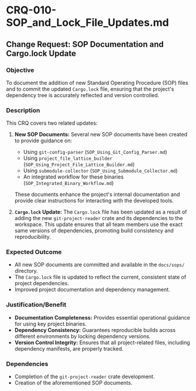 # CRQ-010-SOP_and_Lock_File_Updates.md

## Change Request: SOP Documentation and Cargo.lock Update

### Objective

To document the addition of new Standard Operating Procedure (SOP) files and to commit the updated `Cargo.lock` file, ensuring that the project's dependency tree is accurately reflected and version controlled.

### Description

This CRQ covers two related updates:

1.  **New SOP Documents:** Several new SOP documents have been created to provide guidance on:
    *   Using `git-config-parser` (`SOP_Using_Git_Config_Parser.md`)
    *   Using `project_file_lattice_builder` (`SOP_Using_Project_File_Lattice_Builder.md`)
    *   Using `submodule-collector` (`SOP_Using_Submodule_Collector.md`)
    *   An integrated workflow for these binaries (`SOP_Integrated_Binary_Workflow.md`)

    These documents enhance the project's internal documentation and provide clear instructions for interacting with the developed tools.

2.  **`Cargo.lock` Update:** The `Cargo.lock` file has been updated as a result of adding the new `git-project-reader` crate and its dependencies to the workspace. This update ensures that all team members use the exact same versions of dependencies, promoting build consistency and reproducibility.

### Expected Outcome

*   All new SOP documents are committed and available in the `docs/sops/` directory.
*   The `Cargo.lock` file is updated to reflect the current, consistent state of project dependencies.
*   Improved project documentation and dependency management.

### Justification/Benefit

*   **Documentation Completeness:** Provides essential operational guidance for using key project binaries.
*   **Dependency Consistency:** Guarantees reproducible builds across different environments by locking dependency versions.
*   **Version Control Integrity:** Ensures that all project-related files, including dependency manifests, are properly tracked.

### Dependencies

*   Completion of the `git-project-reader` crate development.
*   Creation of the aforementioned SOP documents.
